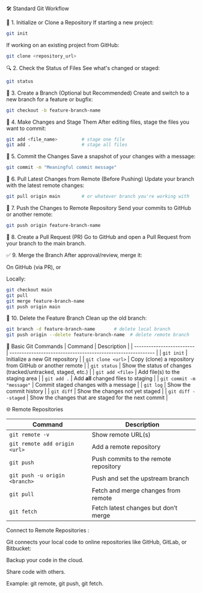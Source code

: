 🛠️ Standard Git Workflow

🧱 1. Initialize or Clone a Repository
If starting a new project:
```bash
git init
```
If working on an existing project from GitHub:
```bash
git clone <repository_url>
```

🔍 2. Check the Status of Files
See what's changed or staged:
```bash
git status
```

📂 3. Create a Branch (Optional but Recommended)
Create and switch to a new branch for a feature or bugfix:
```bash
git checkout -b feature-branch-name
```

📝 4. Make Changes and Stage Them
After editing files, stage the files you want to commit:
```bash
git add <file_name>         # stage one file
git add .                   # stage all files
```

💬 5. Commit the Changes
Save a snapshot of your changes with a message:
```bash
git commit -m "Meaningful commit message"
```

🔄 6. Pull Latest Changes from Remote (Before Pushing)
Update your branch with the latest remote changes:
```bash
git pull origin main        # or whatever branch you're working with
```

🚀 7. Push the Changes to Remote Repository
Send your commits to GitHub or another remote:
```bash
git push origin feature-branch-name
```

🔁 8. Create a Pull Request (PR)
Go to GitHub and open a Pull Request from your branch to the main branch.

✅ 9. Merge the Branch
After approval/review, merge it:

On GitHub (via PR), or

Locally:
```bash
git checkout main
git pull
git merge feature-branch-name
git push origin main
```

🧹 10. Delete the Feature Branch
Clean up the old branch:
```bash
git branch -d feature-branch-name       # delete local branch
git push origin --delete feature-branch-name  # delete remote branch
```

🚀 Basic Git Commands
| Command                   | Description                                                  |
| ------------------------- | ------------------------------------------------------------ |
| `git init`                | Initialize a new Git repository                              |
| `git clone <url>`         | Copy (clone) a repository from GitHub or another remote      |
| `git status`              | Show the status of changes (tracked/untracked, staged, etc.) |
| `git add <file>`          | Add file(s) to the staging area                              |
| `git add .`               | Add **all** changed files to staging                         |
| `git commit -m "message"` | Commit staged changes with a message                         |
| `git log`                 | Show the commit history                                      |
| `git diff`                | Show the changes not yet staged                              |
| `git diff --staged`       | Show the changes that are staged for the next commit         |


🌐 Remote Repositories

| Command                       | Description                           |
| ----------------------------- | ------------------------------------- |
| `git remote -v`               | Show remote URL(s)                    |
| `git remote add origin <url>` | Add a remote repository               |
| `git push`                    | Push commits to the remote repository |
| `git push -u origin <branch>` | Push and set the upstream branch      |
| `git pull`                    | Fetch and merge changes from remote   |
| `git fetch`                   | Fetch latest changes but don’t merge  |



Connect to Remote Repositories :

Git connects your local code to online repositories like GitHub, GitLab, or Bitbucket:

Backup your code in the cloud.

Share code with others.

Example: git remote, git push, git fetch.
